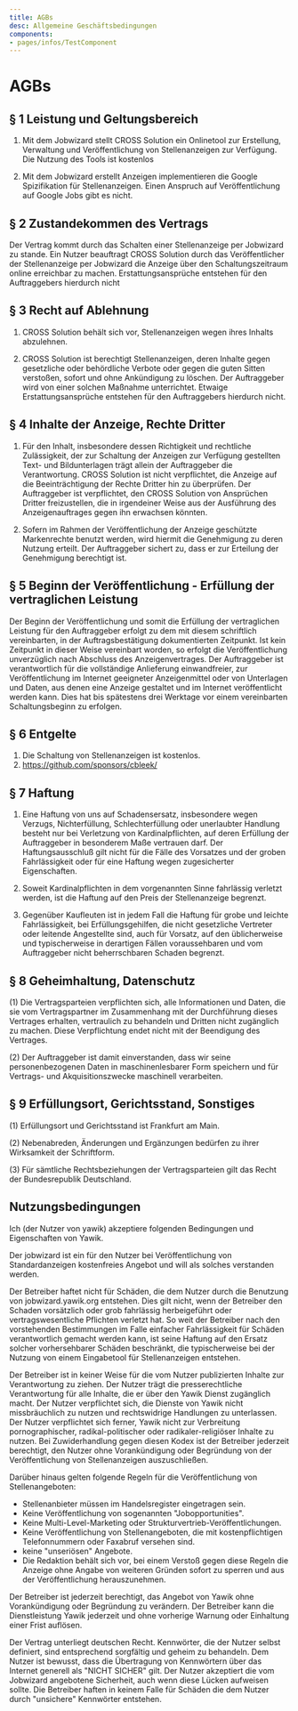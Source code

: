 ```yaml
---
title: AGBs
desc: Allgemeine Geschäftsbedingungen
components:
- pages/infos/TestComponent
---
```


# AGBs

## § 1 Leistung und Geltungsbereich
1. Mit dem Jobwizard stellt CROSS Solution ein Onlinetool zur Erstellung, Verwaltung und Veröffentlichung von Stellenanzeigen zur Verfügung. Die Nutzung des Tools ist kostenlos

2. Mit dem Jobwizard erstellt Anzeigen implementieren die Google Spizifikation für Stellenanzeigen. Einen Anspruch auf Veröffentlichung auf Google Jobs gibt es nicht. 

## § 2 Zustandekommen des Vertrags
Der Vertrag kommt durch das Schalten einer Stellenanzeige per Jobwizard zu stande. Ein Nutzer beauftragt CROSS Solution durch das Veröffentlicher der Stellenanzeige per Jobwizard die Anzeige über den Schaltungszeitraum online erreichbar zu machen. Erstattungsansprüche entstehen für den Auftraggebers hierdurch nicht

## § 3 Recht auf Ablehnung
1. CROSS Solution behält sich vor, Stellenanzeigen wegen ihres Inhalts abzulehnen. 

2. CROSS Solution ist berechtigt Stellenanzeigen, deren Inhalte gegen gesetzliche oder behördliche Verbote oder gegen die guten Sitten verstoßen, sofort und ohne Ankündigung zu löschen. Der Auftraggeber wird von einer solchen Maßnahme unterrichtet. Etwaige Erstattungsansprüche entstehen für den Auftraggebers hierdurch nicht.

## § 4 Inhalte der Anzeige, Rechte Dritter 
1. Für den Inhalt, insbesondere dessen Richtigkeit und rechtliche Zulässigkeit, der zur Schaltung der Anzeigen zur Verfügung gestellten Text- und Bildunterlagen trägt allein der Auftraggeber die Verantwortung. CROSS Solution ist nicht verpflichtet, die Anzeige auf die Beeinträchtigung der Rechte Dritter hin zu überprüfen. Der Auftraggeber ist verpflichtet, den CROSS Solution von Ansprüchen Dritter freizustellen, die in irgendeiner Weise aus der Ausführung des Anzeigenauftrages gegen ihn erwachsen könnten.

2. Sofern im Rahmen der Veröffentlichung der Anzeige geschützte Markenrechte benutzt werden, wird hiermit die Genehmigung zu deren Nutzung erteilt. Der Auftraggeber sichert zu, dass er zur Erteilung der Genehmigung berechtigt ist.

## § 5 Beginn der Veröffentlichung - Erfüllung der vertraglichen Leistung
Der Beginn der Veröffentlichung und somit die Erfüllung der vertraglichen Leistung für den Auftraggeber erfolgt zu dem mit diesem schriftlich vereinbarten, in der Auftragsbestätigung dokumentierten Zeitpunkt. Ist kein Zeitpunkt in dieser Weise vereinbart worden, so erfolgt die Veröffentlichung unverzüglich nach Abschluss des Anzeigenvertrages. Der Auftraggeber ist verantwortlich für die vollständige Anlieferung einwandfreier, zur Veröffentlichung im Internet geeigneter Anzeigenmittel oder von Unterlagen und Daten, aus denen eine Anzeige gestaltet und im Internet veröffentlicht werden kann. Dies hat bis spätestens drei Werktage vor einem vereinbarten Schaltungsbeginn zu erfolgen.

## § 6 Entgelte
1. Die Schaltung von Stellenanzeigen ist kostenlos.
2. https://github.com/sponsors/cbleek/

## § 7 Haftung
1. Eine Haftung von uns auf Schadensersatz, insbesondere wegen Verzugs, Nichterfüllung, Schlechterfüllung oder unerlaubter Handlung besteht nur bei Verletzung von Kardinalpflichten, auf deren Erfüllung der Auftraggeber in besonderem Maße vertrauen darf. Der Haftungsausschluß gilt nicht für die Fälle des Vorsatzes und der groben Fahrlässigkeit oder für eine Haftung wegen zugesicherter Eigenschaften.

2. Soweit Kardinalpflichten in dem vorgenannten Sinne fahrlässig verletzt werden, ist die Haftung auf den Preis der Stellenanzeige begrenzt.

3. Gegenüber Kaufleuten ist in jedem Fall die Haftung für grobe und leichte Fahrlässigkeit, bei Erfüllungsgehilfen, die nicht gesetzliche Vertreter oder leitende Angestellte sind, auch für Vorsatz, auf den üblicherweise und typischerweise in derartigen Fällen voraussehbaren und vom Auftraggeber nicht beherrschbaren Schaden begrenzt.

## § 8 Geheimhaltung, Datenschutz
(1) Die Vertragsparteien verpflichten sich, alle Informationen und Daten, die sie vom Vertragspartner im Zusammenhang mit der Durchführung dieses Vertrages erhalten, vertraulich zu behandeln und Dritten nicht zugänglich zu machen. Diese Verpflichtung endet nicht mit der Beendigung des Vertrages.

(2) Der Auftraggeber ist damit einverstanden, dass wir seine personenbezogenen Daten in maschinenlesbarer Form speichern und für Vertrags- und Akquisitionszwecke maschinell verarbeiten.

## § 9 Erfüllungsort, Gerichtsstand, Sonstiges
(1) Erfüllungsort und Gerichtsstand ist Frankfurt am Main.

(2) Nebenabreden, Änderungen und Ergänzungen bedürfen zu ihrer Wirksamkeit der Schriftform.

(3) Für sämtliche Rechtsbeziehungen der Vertragsparteien gilt das Recht der Bundesrepublik Deutschland.

## Nutzungsbedingungen

Ich (der Nutzer von yawik) akzeptiere folgenden Bedingungen und Eigenschaften von Yawik.

Der jobwizard ist ein für den Nutzer bei Veröffentlichung von Standardanzeigen kostenfreies Angebot und will als solches verstanden werden.

Der Betreiber haftet nicht für Schäden, die dem Nutzer durch die Benutzung von jobwizard.yawik.org entstehen. Dies gilt nicht, wenn der Betreiber den Schaden vorsätzlich oder grob fahrlässig herbeigeführt oder vertragswesentliche Pflichten verletzt hat. So weit der Betreiber nach den vorstehenden Bestimmungen im Falle einfacher Fahrlässigkeit für Schäden verantwortlich gemacht werden kann, ist seine Haftung auf den Ersatz solcher vorhersehbarer Schäden beschränkt, die typischerweise bei der Nutzung von einem Eingabetool für Stellenanzeigen entstehen.

Der Betreiber ist in keiner Weise für die vom Nutzer publizierten Inhalte zur Verantwortung zu ziehen. Der Nutzer trägt die presserechtliche Verantwortung für alle Inhalte, die er über den Yawik Dienst zugänglich macht. Der Nutzer verpflichtet sich, die Dienste von Yawik nicht missbräuchlich zu nutzen und rechtswidrige Handlungen zu unterlassen. Der Nutzer verpflichtet sich ferner, Yawik nicht zur Verbreitung pornographischer, radikal-politischer oder radikaler-religiöser Inhalte zu nutzen. Bei Zuwiderhandlung gegen diesen Kodex ist der Betreiber jederzeit berechtigt, den Nutzer ohne Vorankündigung oder Begründung von der Veröffentlichung von Stellenanzeigen auszuschließen.

Darüber hinaus gelten folgende Regeln für die Veröffentlichung von Stellenangeboten:

- Stellenanbieter müssen im Handelsregister eingetragen sein.
- Keine Veröffentlichung von sogenannten "Jobopportunities".
- Keine Multi-Level-Marketing oder Strukturvertrieb-Veröffentlichungen.
- Keine Veröffentlichung von Stellenangeboten, die mit kostenpflichtigen Telefonnummern oder Faxabruf versehen sind.
- keine "unseriösen" Angebote.
- Die Redaktion behält sich vor, bei einem Verstoß gegen diese Regeln die Anzeige ohne Angabe von weiteren Gründen sofort zu sperren und aus der Veröffentlichung herauszunehmen.

Der Betreiber ist jederzeit berechtigt, das Angebot von Yawik ohne Vorankündigung oder Begründung zu verändern. Der Betreiber kann die Dienstleistung Yawik jederzeit und ohne vorherige Warnung oder Einhaltung einer Frist auflösen.

Der Vertrag unterliegt deutschen Recht. Kennwörter, die der Nutzer selbst definiert, sind entsprechend sorgfältig und geheim zu behandeln. Dem Nutzer ist bewusst, dass die Übertragung von Kennwörtern über das Internet generell als "NICHT SICHER" gilt. Der Nutzer akzeptiert die vom Jobwizard angebotene Sicherheit, auch wenn diese Lücken aufweisen sollte. Die Betreiber haften in keinem Falle für Schäden die dem Nutzer durch "unsichere" Kennwörter entstehen.

